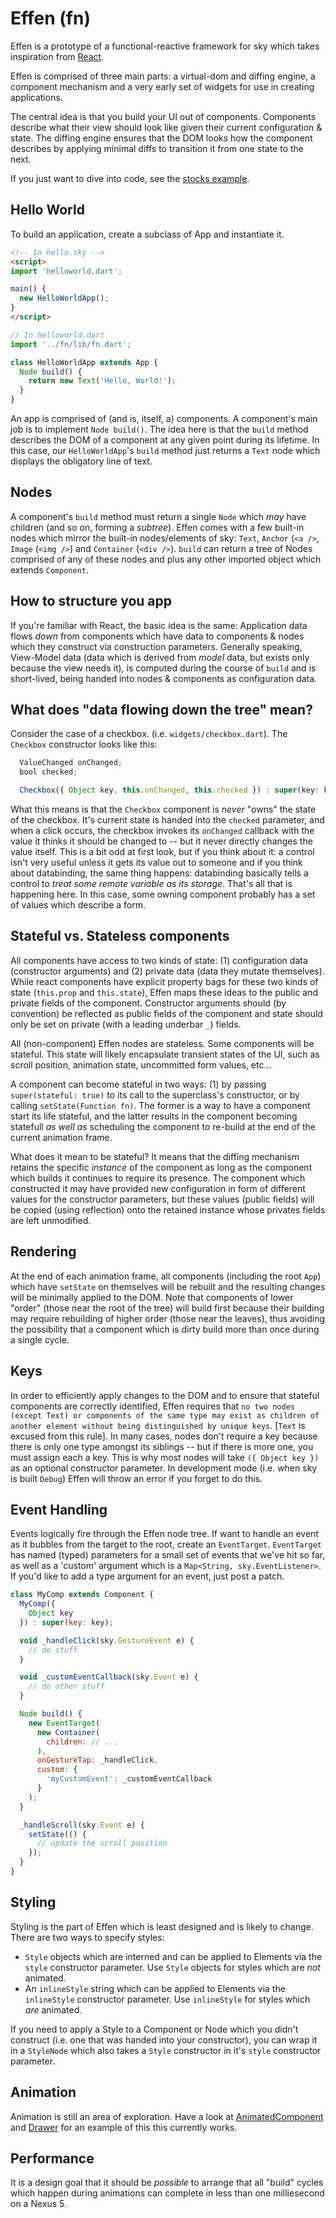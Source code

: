 Effen (fn)
===

Effen is a prototype of a functional-reactive framework for sky which takes inspiration from [React](http://facebook.github.io/react/).

Effen is comprised of three main parts: a virtual-dom and diffing engine, a component mechanism and a very early set of widgets for use in creating applications.

The central idea is that you build your UI out of components. Components describe what their view should look like given their current configuration & state. The diffing engine ensures that the DOM looks how the component describes by applying minimal diffs to transition it from one state to the next.

If you just want to dive into code, see the [stocks example](../examples/stocks).


Hello World
-----------

To build an application, create a subclass of App and instantiate it.

```HTML
<!-- In hello.sky -->
<script>
import 'helloworld.dart';

main() {
  new HelloWorldApp();
}
</script>
```

```JavaScript
// In helloworld.dart
import '../fn/lib/fn.dart';

class HelloWorldApp extends App {
  Node build() {
    return new Text('Hello, World!');
  }
}
```
An app is comprised of (and is, itself, a) components. A component's main job is to implement `Node build()`. The idea here is that the `build` method describes the DOM of a component at any given point during its lifetime. In this case, our `HelloWorldApp`'s `build` method just returns a `Text` node which displays the obligatory line of text.

Nodes
-----
A component's `build` method must return a single `Node` which *may* have children (and so on, forming a *subtree*). Effen comes with a few built-in nodes which mirror the built-in nodes/elements of sky: `Text`, `Anchor` (`<a />`, `Image` (`<img />`) and `Container` (`<div />`). `build` can return a tree of Nodes comprised of any of these nodes and plus any other imported object which extends `Component`.

How to structure you app
------------------------
If you're familiar with React, the basic idea is the same: Application data flows *down* from components which have data to components & nodes which they construct via construction parameters. Generally speaking, View-Model data (data which is derived from *model* data, but exists only because the view needs it), is computed during the course of `build` and is short-lived, being handed into nodes & components as configuration data.

What does "data flowing down the tree" mean?
--------------------------------------------
Consider the case of a checkbox. (i.e. `widgets/checkbox.dart`). The `Checkbox` constructor looks like this:

```JavaScript
  ValueChanged onChanged;
  bool checked;

  Checkbox({ Object key, this.onChanged, this.checked }) : super(key: key);
```

What this means is that the `Checkbox` component is *never* "owns" the state of the checkbox. It's current state is handed into the `checked` parameter, and when a click occurs, the checkbox invokes its `onChanged` callback with the value it thinks it should be changed to -- but it never directly changes the value itself. This is a bit odd at first look, but if you think about it: a control isn't very useful unless it gets its value out to someone and if you think about databinding, the same thing happens: databinding basically tells a control to *treat some remote variable as its storage*. That's all that is happening here. In this case, some owning component probably has a set of values which describe a form.

Stateful vs. Stateless components
---------------------------------
All components have access to two kinds of state: (1) configuration data (constructor arguments) and (2) private data (data they mutate themselves). While react components have explicit property bags for these two kinds of state (`this.prop` and `this.state`), Effen maps these ideas to the public and private fields of the component. Constructor arguments should (by convention) be reflected as public fields of the component and state should only be set on private (with a leading underbar `_`) fields.

All (non-component) Effen nodes are stateless. Some components will be stateful. This state will likely encapsulate transient states of the UI, such as scroll position, animation state, uncommitted form values, etc...

A component can become stateful in two ways: (1) by passing `super(stateful: true)` to its call to the superclass's constructor, or by calling `setState(Function fn)`. The former is a way to have a component start its life stateful, and the latter results in the component becoming statefull *as well as* scheduling the component to re-build at the end of the current animation frame.

What does it mean to be stateful? It means that the diffing mechanism retains the specific *instance* of the component as long as the component which builds it continues to require its presence. The component which constructed it may have provided new configuration in form of different values for the constructor parameters, but these values (public fields) will be copied (using reflection) onto the retained instance whose privates fields are left unmodified.

Rendering
---------
At the end of each animation frame, all components (including the root `App`) which have `setState` on themselves will be rebuilt and the resulting changes will be minimally applied to the DOM. Note that components of lower "order" (those near the root of the tree) will build first because their building may require rebuilding of higher order (those near the leaves), thus avoiding the possibility that a component which is dirty build more than once during a single cycle.

Keys
----
In order to efficiently apply changes to the DOM and to ensure that stateful components are correctly identified, Effen requires that `no two nodes (except Text) or components of the same type may exist as children of another element without being distinguished by unique keys`. [`Text` is excused from this rule]. In many cases, nodes don't require a key because there is only one type amongst its siblings -- but if there is more one, you must assign each a key. This is why most nodes will take `({ Object key })` as an optional constructor parameter. In development mode (i.e. when sky is built `Debug`) Effen will throw an error if you forget to do this.

Event Handling
--------------
Events logically fire through the Effen node tree. If want to handle an event as it bubbles from the target to the root, create an `EventTarget`. `EventTarget` has named (typed) parameters for a small set of events that we've hit so far, as well as a 'custom' argument which is a `Map<String, sky.EventListener>`. If you'd like to add a type argument for an event, just post a patch.

```JavaScript
class MyComp extends Component {
  MyComp({
    Object key
  }) : super(key: key);

  void _handleClick(sky.GestureEvent e) {
    // do stuff
  }

  void _customEventCallback(sky.Event e) {
    // do other stuff
  }

  Node build() {
    new EventTarget(
      new Container(
        children: // ...
      ),
      onGestureTap: _handleClick,
      custom: {
        'myCustomEvent': _customEventCallback
      }
    );
  }

  _handleScroll(sky.Event e) {
    setState(() {
      // update the scroll position
    });
  }
}
```


Styling
-------
Styling is the part of Effen which is least designed and is likely to change. There are two ways to specify styles:

  * `Style` objects which are interned and can be applied to Elements via the `style` constructor parameter. Use `Style` objects for styles which are *not* animated.
  * An `inlineStyle` string which can be applied to Elements via the `inlineStyle` constructor parameter.  Use `inlineStyle` for styles which *are* animated.
  
If you need to apply a Style to a Component or Node which you didn't construct (i.e. one that was handed into your constructor), you can wrap it in a `StyleNode` which also takes a `Style` constructor in it's `style` constructor parameter.

Animation
---------
Animation is still an area of exploration. Have a look at [AnimatedComponent](components/animated_component.dart) and [Drawer](components/drawer.dart) for an example of this this currently works.

Performance
-----------
It is a design goal that it should be *possible* to arrange that all "build" cycles which happen during animations can complete in less than one milliesecond on a Nexus 5.



